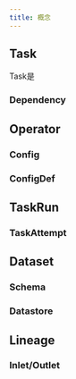 ```yaml
---
title: 概念
---
```


## Task

Task是

### Dependency

## Operator

### Config

### ConfigDef

## TaskRun

### TaskAttempt

## Dataset

### Schema

### Datastore

## Lineage

### Inlet/Outlet
